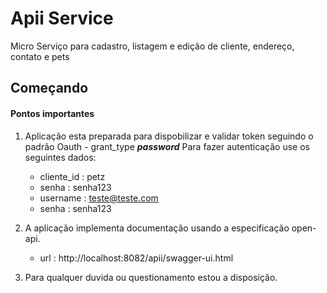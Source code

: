 # Apii Service

Micro Serviço para cadastro, listagem e edição de cliente, endereço, contato e pets 


## Começando
#### Pontos importantes

1. Aplicação esta preparada para dispobilizar e validar token seguindo o padrão Oauth - grant_type ***password*** 
   Para fazer autenticação use os seguintes dados:
   
    - cliente_id : petz
    - senha : senha123
    - username : teste@teste.com
    - senha : senha123

2. A aplicação implementa documentação usando a especificação open-api.

    - url : http://localhost:8082/apii/swagger-ui.html

3. Para qualquer duvida ou questionamento estou a disposição.